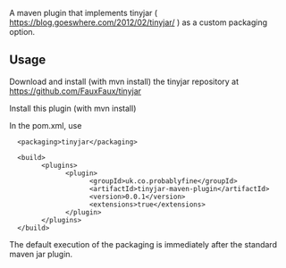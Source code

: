 A maven plugin that implements tinyjar ( https://blog.goeswhere.com/2012/02/tinyjar/ ) as a custom packaging option.

## Usage

Download and install (with mvn install) the tinyjar repository at https://github.com/FauxFaux/tinyjar

Install this plugin (with mvn install)

In the pom.xml, use 

      <packaging>tinyjar</packaging>

      <build>
            <plugins>
                  <plugin>
                        <groupId>uk.co.probablyfine</groupId>
                        <artifactId>tinyjar-maven-plugin</artifactId>
                        <version>0.0.1</version>
                        <extensions>true</extensions>
                  </plugin>
            </plugins>
      </build>

The default execution of the packaging is immediately after the standard maven jar plugin.
